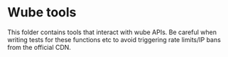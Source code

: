 # Wube tools

This folder contains tools that interact with wube APIs. Be careful when writing tests for these functions etc to avoid triggering rate limits/IP bans from the official CDN.
